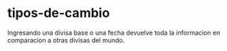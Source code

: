 # tipos-de-cambio
 Ingresando una divisa base o una fecha devuelve toda la informacion en comparacion a otras divisas del mundo.
